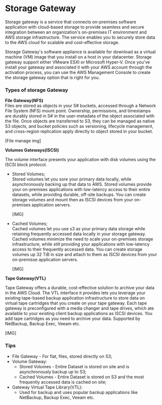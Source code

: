 # Storage Gateway  

Storage gateway is a service that connects on-premises software application with cloud-based storage to provide seamless and secure integration between an organization's on-premises IT environment  and AWS storage infrastructure. The service enables you to securely store data to the AWS cloud for scalable and cost-effective storage.  

Storage Gateway's software appliance is available for download as a virtual machine (VM) image that you install on a host in your datacenter. Storage gateway support either VMware ESXI or Microsoft Hyper-V. Once you've install your gateway and associated it with your AWS account through the activation process, you can use the AWS Management Console to create the storage gateway option that is right for you.  


### Types of storage Gateway  

**File Gateway(NFS)**  
Files are stored  as objects in your S# buckets, accessed through a Network File System (NFS) mount point. Ownership, permissions, and timestamps are durably stored in S# in the user-metadata of the object associated with the file. Once objects are transferred to S3, they can be managed as native S3 objects, and bucket policies such as versioning, lifecycle management, and cross-region replication apply directly to object stored in your bucket.   

[File manage img]  

**Volumes Gateways(ISCSI)**  

The volume interface presents your application with disk volumes using the ISCSI block protocol.  

* Stored Volumes;  
  Stored volumes let you sore your primary data locally, while asynchronously backing up that data to AWS. Stored volumes provide your on-premises applications with low-latency access to their entire datasets, while providing durable, off-site backups. You can create storage volumes and mount then as ISCSI devices from your on-premises application servers.  

  [IMG]

* Cached Volumes;  
  Cached volumes let you use s3 as your primary data storage while retaining frequently accessed data locally in your storage gateway. Cached volumes minimize the need to scale your on-premises storage infrastructure, while still providing your applications with low-latency access to their frequently accessed data. You can create storage volumes up 32 TiB in size and attach to them as ISCSI devices from your on-premisse application servers.  

  [IMG]

**Tape Gateway(VTL)**  

Tape Gateway offers a durable, cost-effective solution to archive your data in the AWS Cloud.  The VTL interface it provides lets you leverage your existing tape-based backup application infrastructure to store data on virtual tape cartridges that you create on your  tape gateway. Each tape gateway is preconfigured with  a media changer and tape drives, which ate available to your existing client backup applications as ISCSI devices. You add tape cartridges as you need to archive your data. Supported by NetBackup, Backup Exec, Veeam etc.  

[IMG]  

### Tips  

* File Gateway - For flat, files, stored directly on S3;  
* Volume Gateway:  
  * Stored Volumes - Entire Dataset is stored on site and is asynchronously backup up to S3;  
  * Cached Volumes - Entire Dataset is stored on S3 and the most frequently accessed data is cached on site;  
* Gateway Virtual Tape Library(VTL):  
  * Used for backup and uses popular backup applications like NetBackup, Backup Exec, Veeam etc.  
